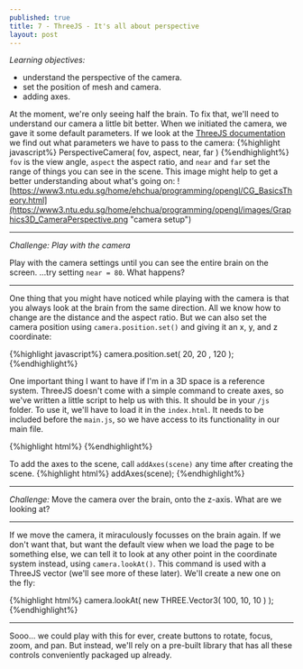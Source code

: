```yaml
---
published: true
title: 7 - ThreeJS - It's all about perspective
layout: post
---
```


_Learning objectives:_

* understand the perspective of the camera.
* set the position of mesh and camera.
* adding axes.

At the moment, we're only seeing half the brain. To fix that, we'll need to understand our camera a little bit better. 
When we initiated the camera, we gave it some default parameters. If we look at the [ThreeJS documentation](http://threejs.org/docs/api/cameras/PerspectiveCamera.html) we find out what parameters we have to pass to the camera:
{%highlight javascript%}
PerspectiveCamera( fov, aspect, near, far )
{%endhighlight%}
`fov` is the view angle, `aspect` the aspect ratio, and `near` and `far` set the range of things you can see in the scene. This image might help to get a better understanding about what's going on:
![https://www3.ntu.edu.sg/home/ehchua/programming/opengl/CG_BasicsTheory.html](https://www3.ntu.edu.sg/home/ehchua/programming/opengl/images/Graphics3D_CameraPerspective.png "camera setup")
___

_Challenge: Play with the camera_

Play with the camera settings until you can see the entire brain on the screen. 
...try setting `near = 80`. What happens?

___ 

One thing that you might have noticed while playing with the camera is that you always look at the brain from the same direction. All we know how to change are the distance and the aspect ratio. But we can also set the camera position using `camera.position.set()` and giving it an x, y, and z coordinate:

{%highlight javascript%}
camera.position.set( 20, 20 , 120 );
{%endhighlight%}

One important thing I want to have if I'm in a 3D space is a reference system. ThreeJS doesn't come with a simple command to create axes, so we've written a little script to help us with this. It should be in your `/js` folder. To use it, we'll have to load it in the `index.html`. It needs to be included before the `main.js`, so we have access to its functionality in our main file.   

{%highlight html%}
		<script src="js/three.min.js"></script>
		<script src="js/STLLoader.js"></script>
		<script src="js/makeAxes.js"></script> <!--  this one -->
		<script src="js/main.js"></script>
{%endhighlight%}

To add the axes to the scene, call `addAxes(scene)` any time after creating the scene. 
{%highlight html%}
addAxes(scene);
{%endhighlight%}

___

_Challenge:_
Move the camera over the brain, onto the z-axis. What are we looking at?

___

If we move the camera, it miraculously focusses on the brain again. If we don't want that, but want the default view when we load the page to be something else, we can tell it to look at any other point in the coordinate system instead, using `camera.lookAt()`. This command is used with a ThreeJS vector (we'll see more of these later). We'll create a new one on the fly:

{%highlight html%}
camera.lookAt( new THREE.Vector3( 100, 10, 10 ) );
{%endhighlight%}

___

Sooo... we could play with this for ever, create buttons to rotate, focus, zoom, and pan. But instead, we'll rely on a pre-built library that has all these controls conveniently packaged up already.

